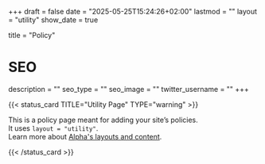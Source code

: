 +++
draft = false
date = "2025-05-25T15:24:26+02:00"
lastmod = ""
layout = "utility"
show_date = true

title = "Policy"

# SEO
description = ""
seo_type = ""
seo_image = ""
twitter_username = ""
+++

{{< status_card TITLE="Utility Page" TYPE="warning" >}}

This is a policy page meant for adding your site’s policies.  
It uses `layout = "utility"`.  
Learn more about [Alpha's layouts and content](https://alpha.oxypteros.com/docs/content-creation/).

{{< /status_card >}}